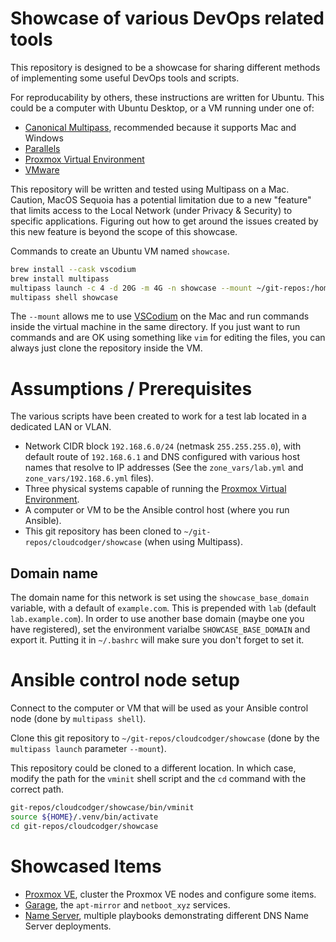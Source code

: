# Showcase of various DevOps related tools

This repository is designed to be a showcase for sharing different methods of implementing some useful DevOps tools and scripts.

For reproducability by others, these instructions are written for Ubuntu. This could be a computer with Ubuntu Desktop, or a VM running under one of:

- [Canonical Multipass](https://multipass.run/), recommended because it supports Mac and Windows
- [Parallels](https://www.parallels.com/)
- [Proxmox Virtual Environment](https://www.proxmox.com/en/proxmox-virtual-environment/overview)
- [VMware](https://www.vmware.com/)

This repository will be written and tested using Multipass on a Mac. Caution, MacOS Sequoia has a potential limitation due to a new "feature" that limits access to the Local Network (under Privacy & Security) to specific applications. Figuring out how to get around the issues created by this new feature is beyond the scope of this showcase.

Commands to create an Ubuntu VM named `showcase`.

```bash
brew install --cask vscodium
brew install multipass
multipass launch -c 4 -d 20G -m 4G -n showcase --mount ~/git-repos:/home/ubuntu/git-repos
multipass shell showcase
```

The `--mount` allows me to use [VSCodium](https://vscodium.com/) on the Mac and run commands inside the virtual machine in the same directory. If you just want to run commands and are OK using something like `vim` for editing the files, you can always just clone the repository inside the VM.

# Assumptions / Prerequisites

The various scripts have been created to work for a test lab located in a dedicated LAN or VLAN.

- Network CIDR block `192.168.6.0/24` (netmask `255.255.255.0`), with default route of `192.168.6.1` and DNS configured with various host names that resolve to IP addresses (See the `zone_vars/lab.yml` and `zone_vars/192.168.6.yml` files).
- Three physical systems capable of running the [Proxmox Virtual Environment](https://www.proxmox.com/en/proxmox-virtual-environment/overview).
- A computer or VM to be the Ansible control host (where you run Ansible).
- This git repository has been cloned to `~/git-repos/cloudcodger/showcase` (when using Multipass).

## Domain name

The domain name for this network is set using the `showcase_base_domain` variable, with a default of `example.com`. This is prepended with `lab` (default `lab.example.com`). In order to use another base domain (maybe one you have registered), set the environment varialbe `SHOWCASE_BASE_DOMAIN` and export it. Putting it in `~/.bashrc` will make sure you don't forget to set it.

# Ansible control node setup

Connect to the computer or VM that will be used as your Ansible control node (done by `multipass shell`).

Clone this git repository to `~/git-repos/cloudcodger/showcase` (done by the `multipass launch` parameter `--mount`).

This repository could be cloned to a different location. In which case, modify the path for the `vminit` shell script and the `cd` command with the correct path.

```bash
git-repos/cloudcodger/showcase/bin/vminit
source ${HOME}/.venv/bin/activate
cd git-repos/cloudcodger/showcase
```

# Showcased Items

- [Proxmox VE](docs/PVE.md), cluster the Proxmox VE nodes and configure some items.
- [Garage](docs/Garage.md), the `apt-mirror` and `netboot_xyz` services.
- [Name Server](docs/NameServer.md), multiple playbooks demonstrating different DNS Name Server deployments.
